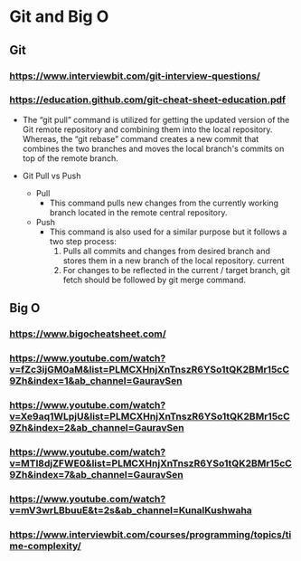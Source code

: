 # Git and Big O

## Git
### https://www.interviewbit.com/git-interview-questions/
### https://education.github.com/git-cheat-sheet-education.pdf

- The “git pull” command is utilized for getting the updated version of the Git remote repository and combining them into the local repository. Whereas, the “git rebase” command creates a new commit that combines the two branches and moves the local branch's commits on top of the remote branch.

- Git Pull vs Push
    - Pull
        - This command pulls new changes from the currently working branch located in the remote central repository.
    - Push
        - This command is also used for a similar purpose but it follows a two step process:
            1. Pulls all commits and changes from desired branch and stores them in a new branch of the local repository.
            current
            2. For changes to be reflected in the current / target branch, git fetch should be followed by git merge command.

## Big O
### https://www.bigocheatsheet.com/
### https://www.youtube.com/watch?v=fZc3ijGM0aM&list=PLMCXHnjXnTnszR6YSo1tQK2BMr15cC9Zh&index=1&ab_channel=GauravSen
### https://www.youtube.com/watch?v=Xe9aq1WLpjU&list=PLMCXHnjXnTnszR6YSo1tQK2BMr15cC9Zh&index=2&ab_channel=GauravSen
### https://www.youtube.com/watch?v=MTl8djZFWE0&list=PLMCXHnjXnTnszR6YSo1tQK2BMr15cC9Zh&index=7&ab_channel=GauravSen
### https://www.youtube.com/watch?v=mV3wrLBbuuE&t=2s&ab_channel=KunalKushwaha
### https://www.interviewbit.com/courses/programming/topics/time-complexity/

